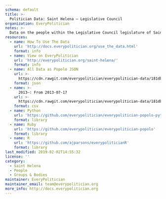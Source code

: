 ```yaml
---
schema: default
title: >-
  Politician Data: Saint Helena — Legislative Council
organization: EveryPolitician
notes: >-
  Data on the people within the Legislative Council legislature of Saint Helena.
resources:
  - name: How To Use The Data
    url: 'http://docs.everypolitician.org/use_the_data.html'
    format: info
  - name: View on EveryPolitician
    url: 'http://everypolitician.org/saint-helena/'
    format: info
  - name: All Data as Popolo JSON
    url: >-
      https://cdn.rawgit.com/everypolitician/everypolitician-data/181db9201cc688ae080f882893d3ae4bdc5ec06e/data/Saint_Helena/Legislative_Council/ep-popolo-v1.0.json
    format: json
  - name: >-
      2013–: From 2013-07-17
    url: >-
      https://cdn.rawgit.com/everypolitician/everypolitician-data/181db9201cc688ae080f882893d3ae4bdc5ec06e/data/Saint_Helena/Legislative_Council/term-2013.csv
    format: csv
  - name: Python
    url: 'https://github.com/everypolitician/everypolitician-popolo-python'
    format: library
  - name: Ruby
    url: 'https://github.com/everypolitician/everypolitician-popolo'
    format: library
  - name: R
    url: 'https://github.com/ajparsons/everypoliticianR'
    format: library
last_modified: 2019-02-02T14:55:32
license: ''
category:
  - Saint Helena
  - People
  - Groups & Bodies
maintainer: EveryPolitician
maintainer_email: team@everypolitician.org
more_info: http://docs.everypolitician.org
---
```

